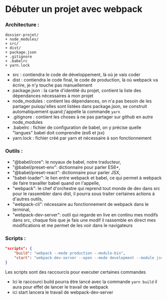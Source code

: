 # Débuter un projet avec webpack

### Architecture :

```
dossier-projet/
+ node_modules/
+ src/
+ dist/
+ package.json
+ .gitignore
+ .babelrc
+ yarn.lock
```

- src : contiendra le code de développement, là où je vais coder
- dist : contiendra le code final, le code de production, là où webpack va écrire, je n'y touche pas manuellement
- package.json  : la carte d'identité du projet, contient la liste des dépendances nécessaires à mon projet
- node_modules : contient les dépendances, on n'a pas besoin de les partager puisqu'elles sont listées dans package.json, se construit automatiquement quand j'appelle la commande `yarn`
- .gitignore : contient les choses à ne pas partager sur github en autre node_modules
- .babelrc : fichier de configuration de babel, on y précise quelle "langues" babel doit comprendre (es6 et jsx)
- yarn.lock : fichier créé par yarn et nécessaire à son fonctionnement

### Outils :
- "@babel/core": le noyaux de babel, notre traducteur,
- "@babel/preset-env": dictionnaire pour parler ES6+,
- "@babel/preset-react": dictionnaire pour parler JSX,
- "babel-loader": le lien entre webpack et babel, ce qui permet à webpack de faire travailler babel quand on l'appelle,
- "webpack": le chef d'orchestre qui reprend tout monde de dev dans src pour le rassembler dans dist, il pourra sous traiter certaines actions à d'autres outils,
- "webpack-cli": nécessaire au fonctionnement de webpack dans le terminal,
- "webpack-dev-server": outil qui regarde en live en continu mes modifs dans src, chaque fois que je fais une modif il rassemble en direct mes modifications et me permet de les voir dans le navigateurs

### Scripts : 

```json
"scripts": {
    "build": "webpack --mode production --module-bin",
    "start": "webpack-dev-server --open --mode development --module js=babel-loader --content-base dist/"
}
```

Les scripts sont des raccourcis pour executer certaines commandes

- Ici le raccourci build pourra être lancé avec la commande `yarn build` il aura pour effet de lancer le travail de webpack
- ici start lancera le travail de webpack-dev-server
